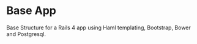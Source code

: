 Base App
========

Base Structure for a Rails 4 app using Haml templating, Bootstrap, Bower and Postgresql.
